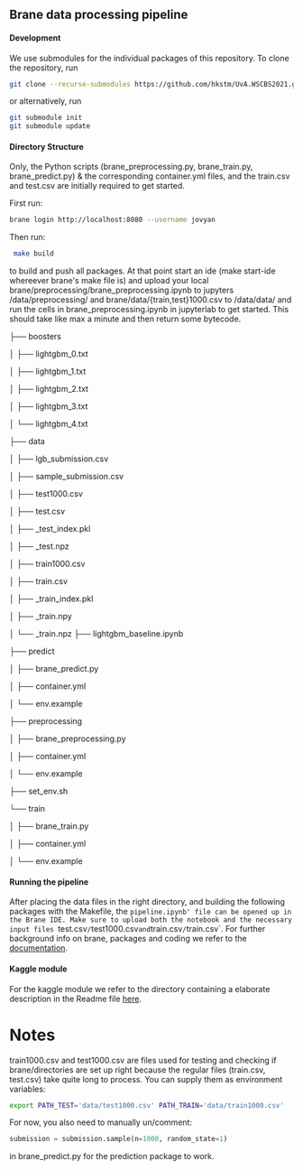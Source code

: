 ## Brane data processing pipeline

#### Development

We use submodules for the individual packages of this repository. To clone the repository, run
```bash
git clone --recurse-submodules https://github.com/hkstm/UvA.WSCBS2021.git
```

or alternatively, run
```bash
git submodule init
git submodule update
```

#### Directory Structure

Only, the Python scripts (brane_preprocessing.py, brane_train.py, brane_predict.py) & the corresponding container.yml files, and the train.csv and test.csv are initially required to get started.

First run:

```bash
brane login http://localhost:8080 --username jovyan
```

Then run:

```bash
 make build 
```

to build and push all packages. At that point start an ide (make start-ide whereever brane's make file is) and upload your local brane/preprocessing/brane_preprocessing.ipynb to jupyters /data/preprocessing/ and brane/data/{train,test}1000.csv to /data/data/ and run the cells in brane_preprocessing.ipynb in jupyterlab to get started. This should take like max a minute and then return some bytecode.

├── boosters

│   ├── lightgbm_0.txt

│   ├── lightgbm_1.txt

│   ├── lightgbm_2.txt

│   ├── lightgbm_3.txt

│   └── lightgbm_4.txt

├── data

│   ├── lgb_submission.csv

│   ├── sample_submission.csv

│   ├── test1000.csv

│   ├── test.csv

│   ├── _test_index.pkl

│   ├── _test.npz

│   ├── train1000.csv

│   ├── train.csv

│   ├── _train_index.pkl

│   ├── _train.npy

│   └── _train.npz
├── lightgbm_baseline.ipynb

├── predict

│   ├── brane_predict.py

│   ├── container.yml

│   └── env.example

├── preprocessing

│   ├── brane_preprocessing.py

│   ├── container.yml

│   └── env.example

├── set_env.sh

└── train

│   ├── brane_train.py

│   ├── container.yml

│   └── env.example

#### Running the pipeline
After placing the data files in the right directory, and building the following packages with the Makefile, the `pipeline.ipynb' file can be opened up in the Brane IDE. Make sure to upload both the notebook and the necessary input files `test.csv`/`test1000.csv` and `train.csv`/`train.csv`. For further background info on brane, packages and coding we refer to the [documentation](https://docs.brane-framework.org/).

#### Kaggle module
For the kaggle module we refer to the directory containing a elaborate description in the Readme file [here](https://github.com/romnn/kaggle-brane/tree/a5f74e5a199365cea4178429e5adac8ca83523bc).

# Notes

train1000.csv and test1000.csv are files used for testing and checking if brane/directories are set up right because the regular files (train.csv, test.csv) take quite long to process. You can supply them as environment variables:

```bash
export PATH_TEST='data/test1000.csv' PATH_TRAIN='data/train1000.csv' 
```

For now, you also need to manually un/comment:

```python
submission = submission.sample(n=1000, random_state=1)
```

in brane_predict.py for the prediction package to work.
    
